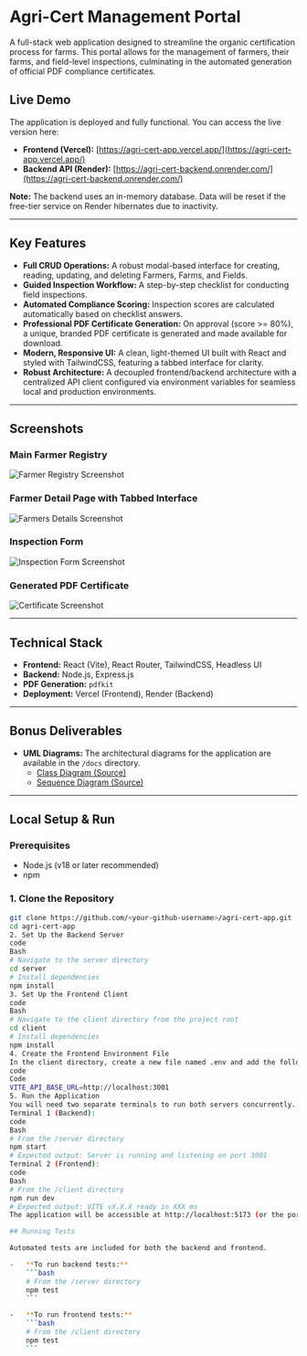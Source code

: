 # Agri-Cert Management Portal

A full-stack web application designed to streamline the organic certification process for farms. This portal allows for the management of farmers, their farms, and field-level inspections, culminating in the automated generation of official PDF compliance certificates.

## Live Demo

The application is deployed and fully functional. You can access the live version here:

-   **Frontend (Vercel):** [https://agri-cert-app.vercel.app/](https://agri-cert-app.vercel.app/)
-   **Backend API (Render):** [https://agri-cert-backend.onrender.com/](https://agri-cert-backend.onrender.com/)

**Note:** The backend uses an in-memory database. Data will be reset if the free-tier service on Render hibernates due to inactivity.

---

## Key Features

-   **Full CRUD Operations:** A robust modal-based interface for creating, reading, updating, and deleting Farmers, Farms, and Fields.
-   **Guided Inspection Workflow:** A step-by-step checklist for conducting field inspections.
-   **Automated Compliance Scoring:** Inspection scores are calculated automatically based on checklist answers.
-   **Professional PDF Certificate Generation:** On approval (score >= 80%), a unique, branded PDF certificate is generated and made available for download.
-   **Modern, Responsive UI:** A clean, light-themed UI built with React and styled with TailwindCSS, featuring a tabbed interface for clarity.
-   **Robust Architecture:** A decoupled frontend/backend architecture with a centralized API client configured via environment variables for seamless local and production environments.

---

## Screenshots

### Main Farmer Registry
![Farmer Registry Screenshot](docs/images/farmerRegistry.png)

### Farmer Detail Page with Tabbed Interface
![Farmers Details Screenshot](docs/images/farmerDetails.png)

### Inspection Form
![Inspection Form Screenshot](docs/images/inspectionForm.png)

### Generated PDF Certificate
![Certificate Screenshot](docs/images/certificate.png)

---

## Technical Stack

-   **Frontend:** React (Vite), React Router, TailwindCSS, Headless UI
-   **Backend:** Node.js, Express.js
-   **PDF Generation:** `pdfkit`
-   **Deployment:** Vercel (Frontend), Render (Backend)

---

## Bonus Deliverables

-   **UML Diagrams:** The architectural diagrams for the application are available in the `/docs` directory.
    -   [Class Diagram (Source)](./docs/class-diagram.svg)
    -   [Sequence Diagram (Source)](./docs/sequence-diagram.svg)

---

## Local Setup & Run

### Prerequisites
- Node.js (v18 or later recommended)
- npm

### 1. Clone the Repository
```bash
git clone https://github.com/<your-github-username>/agri-cert-app.git
cd agri-cert-app
2. Set Up the Backend Server
code
Bash
# Navigate to the server directory
cd server
# Install dependencies
npm install
3. Set Up the Frontend Client
code
Bash
# Navigate to the client directory from the project root
cd client
# Install dependencies
npm install
4. Create the Frontend Environment File
In the client directory, create a new file named .env and add the following line. This tells the frontend where to find the local backend API.
code
Code
VITE_API_BASE_URL=http://localhost:3001
5. Run the Application
You will need two separate terminals to run both servers concurrently.
Terminal 1 (Backend):
code
Bash
# From the /server directory
npm start
# Expected output: Server is running and listening on port 3001
Terminal 2 (Frontend):
code
Bash
# From the /client directory
npm run dev
# Expected output: VITE vX.X.X ready in XXX ms
The application will be accessible at http://localhost:5173 (or the port specified by Vite).

## Running Tests

Automated tests are included for both the backend and frontend.

-   **To run backend tests:**
    ```bash
    # From the /server directory
    npm test
    ```

-   **To run frontend tests:**
    ```bash
    # From the /client directory
    npm test
    ```